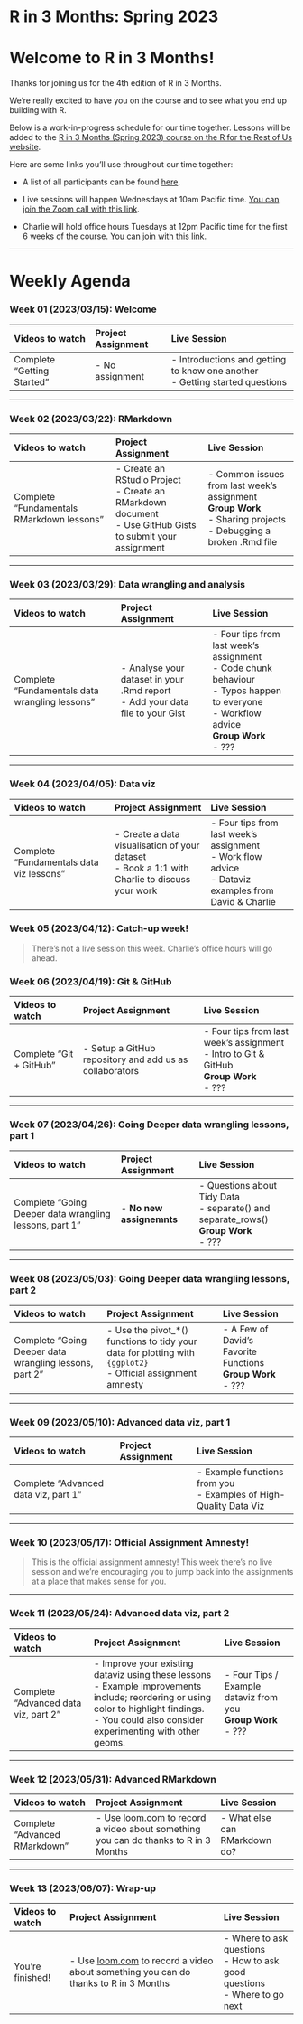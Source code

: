 R in 3 Months: Spring 2023
================

# Welcome to R in 3 Months!

Thanks for joining us for the 4th edition of R in 3 Months.

We’re really excited to have you on the course and to see what you end
up building with R.

Below is a work-in-progress schedule for our time together. Lessons will
be added to the [R in 3 Months (Spring 2023) course on the R for the Rest
of Us
website](https://rfortherestofus.com/courses/r-in-3-months-spring-2023/).

Here are some links you’ll use throughout our time together:

- A list of all participants can be found
  [here](https://docs.google.com/spreadsheets/d/10eDA3Uc-qixEhgMKAGeH9izlF38bfxue8D05aJeUCXE/edit?usp=sharing "Opens in a new window").

- Live sessions will happen Wednesdays at 10am Pacific time. [You can
  join the Zoom call with this
  link](https://us02web.zoom.us/j/86467058641?pwd=di90RHNoV3ZkOTUvN0phMmhCcUxyQT09 "Opens in a new window").

- Charlie will hold office hours Tuesdays at 12pm Pacific time for the
  first 6 weeks of the course. [You can join with this
  link](https://us02web.zoom.us/j/89348579518?pwd=b1UvamxtdjNvYktWbWxhQ2c0ckFKdz09 "Opens in a new window").

<hr>

# Weekly Agenda

### Week 01 (2023/03/15): Welcome

| Videos to watch            | Project Assignment | Live Session                                                                      |
|:---------------------------|:-------------------|:----------------------------------------------------------------------------------|
| Complete “Getting Started” | \- No assignment   | \- Introductions and getting to know one another <br> - Getting started questions |

<hr>

### Week 02 (2023/03/22): RMarkdown

| Videos to watch                           | Project Assignment                                                                                                 | Live Session                                                                                                                 |
|:------------------------------------------|:-------------------------------------------------------------------------------------------------------------------|:-----------------------------------------------------------------------------------------------------------------------------|
| Complete “Fundamentals RMarkdown lessons” | \- Create an RStudio Project <br> - Create an RMarkdown document <br> - Use GitHub Gists to submit your assignment | \- Common issues from last week’s assignment <br> **Group Work** <br> - Sharing projects <br> - Debugging a broken .Rmd file |

<hr>

### Week 03 (2023/03/29): Data wrangling and analysis

| Videos to watch                                | Project Assignment                                                                 | Live Session                                                                                                                                               |
|:-----------------------------------------------|:-----------------------------------------------------------------------------------|:-----------------------------------------------------------------------------------------------------------------------------------------------------------|
| Complete “Fundamentals data wrangling lessons” | \- Analyse your dataset in your .Rmd report <br> - Add your data file to your Gist | \- Four tips from last week’s assignment <br> - Code chunk behaviour <br> - Typos happen to everyone <br> - Workflow advice <br> **Group Work** <br> - ??? |

<hr>

### Week 04 (2023/04/05): Data viz

| Videos to watch                          | Project Assignment                                                                                 | Live Session                                                                                                  |
|:-----------------------------------------|:---------------------------------------------------------------------------------------------------|:--------------------------------------------------------------------------------------------------------------|
| Complete “Fundamentals data viz lessons” | \- Create a data visualisation of your dataset <br> - Book a 1:1 with Charlie to discuss your work | \- Four tips from last week’s assignment <br> - Work flow advice <br> - Dataviz examples from David & Charlie |

### Week 05 (2023/04/12): Catch-up week!

> There’s not a live session this week. Charlie’s office hours will go
> ahead.

### Week 06 (2023/04/19): Git & GitHub

| Videos to watch         | Project Assignment                                       | Live Session                                                                                         |
|:------------------------|:---------------------------------------------------------|:-----------------------------------------------------------------------------------------------------|
| Complete “Git + GitHub” | \- Setup a GitHub repository and add us as collaborators | \- Four tips from last week’s assignment <br> - Intro to Git & GitHub <br> **Group Work** <br> - ??? |

<hr>

### Week 07 (2023/04/26): Going Deeper data wrangling lessons, part 1

| Videos to watch                                        | Project Assignment        | Live Session                                                                                      |
|:-------------------------------------------------------|:--------------------------|:--------------------------------------------------------------------------------------------------|
| Complete “Going Deeper data wrangling lessons, part 1” | \- **No new assignemnts** | \- Questions about Tidy Data <br> - separate() and separate_rows() <br> **Group Work** <br> - ??? |

<hr>

### Week 08 (2023/05/03): Going Deeper data wrangling lessons, part 2

| Videos to watch                                        | Project Assignment                                                                                                  | Live Session                                                          |
|:-------------------------------------------------------|:--------------------------------------------------------------------------------------------------------------------|:----------------------------------------------------------------------|
| Complete “Going Deeper data wrangling lessons, part 2” | \- Use the pivot\_\*() functions to tidy your data for plotting with `{ggplot2}` <br> - Official assignment amnesty | \- A Few of David’s Favorite Functions <br> **Group Work** <br> - ??? |

<hr>

### Week 09 (2023/05/10): Advanced data viz, part 1

| Videos to watch                      | Project Assignment | Live Session                                                                |
|:-------------------------------------|:-------------------|:----------------------------------------------------------------------------|
| Complete “Advanced data viz, part 1” |                    | \- Example functions from you <br> - Examples of High-Quality Data Viz <br> |

<hr>

### Week 10 (2023/05/17): Official Assignment Amnesty!

> This is the official assignment amnesty! This week there’s no live
> session and we’re encouraging you to jump back into the assignments at
> a place that makes sense for you.

<hr>

### Week 11 (2023/05/24): Advanced data viz, part 2

| Videos to watch                      | Project Assignment                                                                                                                                                                                        | Live Session                                                           |
|:-------------------------------------|:----------------------------------------------------------------------------------------------------------------------------------------------------------------------------------------------------------|:-----------------------------------------------------------------------|
| Complete “Advanced data viz, part 2” | \- Improve your existing dataviz using these lessons <br> - Example improvements include; reordering or using color to highlight findings. <br> - You could also consider experimenting with other geoms. | \- Four Tips / Example dataviz from you <br> **Group Work** <br> - ??? |

<hr>

### Week 12 (2023/05/31): Advanced RMarkdown

| Videos to watch               | Project Assignment                                                                                    | Live Session                   |
|:------------------------------|:------------------------------------------------------------------------------------------------------|:-------------------------------|
| Complete “Advanced RMarkdown” | \- Use [loom.com](loom.com) to record a video about something you can do thanks to R in 3 Months <br> | \- What else can RMarkdown do? |

<hr>

### Week 13 (2023/06/07): Wrap-up

| Videos to watch  | Project Assignment                                                                               | Live Session                                                                       |
|:-----------------|:-------------------------------------------------------------------------------------------------|:-----------------------------------------------------------------------------------|
| You’re finished! | \- Use [loom.com](loom.com) to record a video about something you can do thanks to R in 3 Months | \- Where to ask questions <br> - How to ask good questions <br> - Where to go next |
